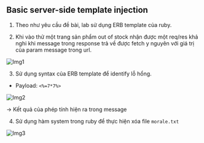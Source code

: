 ## Basic server-side template injection

1. Theo như yêu cầu đề bài, lab sử dụng ERB template của ruby. 

2. Khi vào thử một trang sản phẩm out of stock nhận được một req/res khả nghi khi message trong response trả về được fetch y nguyên với giá trị của param message trong url.

![Img1](\asset/../img/entry_point.png)

3. Sử dụng syntax của ERB template để identify lỗ hổng.
- Payload:  ``<%=7*7%>``

![Img2](\asset/../img/detect.png)

-> Kết quả của phép tính hiện ra trong message

4. Sử dụng hàm system trong ruby để thực hiện xóa file ``morale.txt``

![Img3](\asset/../img/done.png)